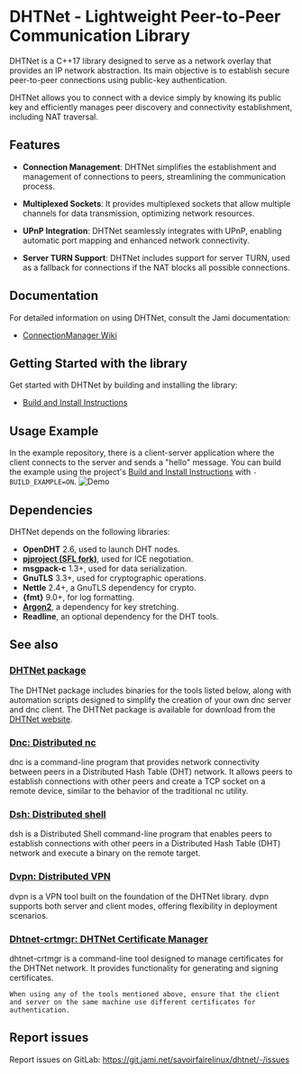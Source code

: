 # DHTNet - Lightweight Peer-to-Peer Communication Library

<!-- ![DHTNet Logo]() -->

DHTNet is a C++17 library designed to serve as a network overlay that provides an IP network abstraction.
Its main objective is to establish secure peer-to-peer connections using public-key authentication.

DHTNet allows you to connect with a device simply by knowing its public key and efficiently manages peer discovery and connectivity establishment, including NAT traversal.

## Features

- **Connection Management**: DHTNet simplifies the establishment and management of connections to peers, streamlining the communication process.

- **Multiplexed Sockets**: It provides multiplexed sockets that allow multiple channels for data transmission, optimizing network resources.

- **UPnP Integration**: DHTNet seamlessly integrates with UPnP, enabling automatic port mapping and enhanced network connectivity.

- **Server TURN Support**: DHTNet includes support for server TURN, used as a fallback for connections if the NAT blocks all possible connections.


## Documentation

For detailed information on using DHTNet, consult the Jami documentation:

- [ConnectionManager Wiki](https://docs.jami.net/developer/jami-concepts/connection-manager.html)

## Getting Started with the library

Get started with DHTNet by building and installing the library:

- [Build and Install Instructions](BUILD.md)

## Usage Example

In the example repository, there is a client-server application where the client connects to the server and sends a "hello" message.
You can build the example using the project's [Build and Install Instructions](BUILD.md) with `-BUILD_EXAMPLE=ON`.
![Demo](example/client-server_dhtnet.png)

## Dependencies

DHTNet depends on the following libraries:

- **OpenDHT** 2.6, used to launch DHT nodes.
- **[pjproject (SFL fork)](https://github.com/savoirfairelinux/pjproject)**, used for ICE negotiation.
- **msgpack-c** 1.3+, used for data serialization.
- **GnuTLS** 3.3+, used for cryptographic operations.
- **Nettle** 2.4+, a GnuTLS dependency for crypto.
- **{fmt}** 9.0+, for log formatting.
- **[Argon2](https://github.com/P-H-C/phc-winner-argon2)**, a dependency for key stretching.
- **Readline**, an optional dependency for the DHT tools.

## See also

### [DHTNet package](tools/README.md)

The DHTNet package includes binaries for the tools listed below, along with automation scripts designed to simplify the creation of your own dnc server and dnc client.
The DHTNet package is available for download from the [DHTNet website](https://dhtnet.sfl.io).

### [Dnc: Distributed nc](tools/dnc/README.md)

dnc is a command-line program that provides network connectivity between peers in a Distributed Hash Table (DHT) network. It allows peers to establish connections with other peers and create a TCP socket on a remote device, similar to the behavior of the traditional nc utility.

### [Dsh: Distributed shell](tools/dsh/README.md)

dsh is a Distributed Shell command-line program that enables peers to establish connections with other peers in a Distributed Hash Table (DHT) network and execute a binary on the remote target.

### [Dvpn: Distributed VPN](tools/dvpn/README.md)

dvpn is a VPN tool built on the foundation of the DHTNet library. dvpn supports both server and client modes, offering flexibility in deployment scenarios.

### [Dhtnet-crtmgr:  DHTNet Certificate Manager](tools/dhtnet_crtmgr/README.md)
dhtnet-crtmgr is a command-line tool designed to manage certificates for the DHTNet network. It provides functionality for generating and signing certificates.

```{note}
When using any of the tools mentioned above, ensure that the client and server on the same machine use different certificates for authentication.
```

## Report issues

Report issues on GitLab: <https://git.jami.net/savoirfairelinux/dhtnet/-/issues>
